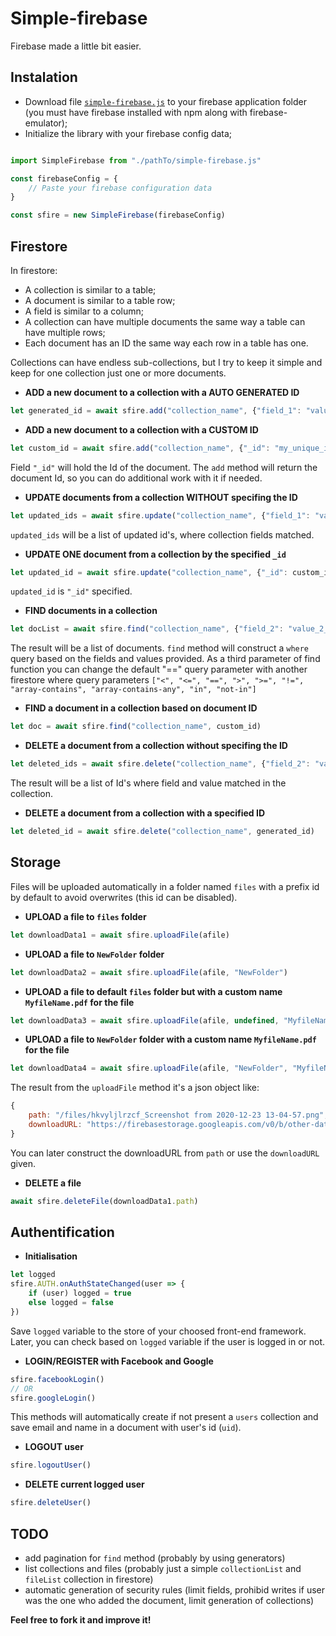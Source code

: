 # Simple-firebase
Firebase made a little bit easier. 


## Instalation

- Download file [`simple-firebase.js`](https://raw.githubusercontent.com/ClimenteA/simple-firebase/main/simple-firebase.js) to your firebase application folder (you must have firebase installed with npm along with firebase-emulator);
- Initialize the library with your firebase config data;

```js

import SimpleFirebase from "./pathTo/simple-firebase.js"

const firebaseConfig = {
    // Paste your firebase configuration data
}

const sfire = new SimpleFirebase(firebaseConfig)

```


## Firestore 

In firestore: 
- A collection is similar to a table;
- A document is similar to a table row;
- A field is similar to a column;
- A collection can have multiple documents the same way a table can have multiple rows;
- Each document has an ID the same way each row in a table has one.

Collections can have endless sub-collections, but I try to keep it simple and keep for one collection just one or more documents.


- **ADD a new document to a collection with a AUTO GENERATED ID**
```js
let generated_id = await sfire.add("collection_name", {"field_1": "value_1", "field_2": "value_2"})
```

- **ADD a new document to a collection with a CUSTOM ID**
```js
let custom_id = await sfire.add("collection_name", {"_id": "my_unique_id", "field_1": "value_1", "field_2": "value_2"})
```
Field `"_id"` will hold the Id of the document.
The `add` method will return the document Id, so you can do additional work with it if needed. 


- **UPDATE documents from a collection WITHOUT specifing the ID**
```js
let updated_ids = await sfire.update("collection_name", {"field_1": "value_1"}, {"field_1": "value_1_updated"})
```
`updated_ids` will be a list of updated id's, where collection fields matched.


- **UPDATE ONE document from a collection by the specified `_id`**
```js
let updated_id = await sfire.update("collection_name", {"_id": custom_id, "field_2": "value_2_updated"})
```
`updated_id` is `"_id"` specified.


- **FIND documents in a collection**     
```js   
let docList = await sfire.find("collection_name", {"field_2": "value_2_updated"})
```
The result will be a list of documents.
`find` method will construct a `where` query based on the fields and values provided.
As a third parameter of find function you can change the default "==" query parameter with another 
firestore where query parameters 
`["<", "<=", "==", ">", ">=", "!=", "array-contains", "array-contains-any", "in", "not-in"]`


- **FIND a document in a collection based on document ID**
```js
let doc = await sfire.find("collection_name", custom_id)
```

- **DELETE a document from a collection without specifing the ID**
```js
let deleted_ids = await sfire.delete("collection_name", {"field_2": "value_2_updated"})
```
The result will be a list of Id's where field and value matched in the collection.

- **DELETE a document from a collection with a specified ID**
```js
let deleted_id = await sfire.delete("collection_name", generated_id)
```


## Storage 

Files will be uploaded automatically in a folder named `files` with a prefix id by default to avoid overwrites (this id can be disabled).


- **UPLOAD a file to `files` folder**
```js
let downloadData1 = await sfire.uploadFile(afile)
```

- **UPLOAD a file to `NewFolder` folder**
```js
let downloadData2 = await sfire.uploadFile(afile, "NewFolder")
```

- **UPLOAD a file to default `files` folder but with a custom name `MyfileName.pdf` for the file**
```js
let downloadData3 = await sfire.uploadFile(afile, undefined, "MyfileName.pdf")
```

- **UPLOAD a file to `NewFolder` folder with a custom name `MyfileName.pdf` for the file**
```js
let downloadData4 = await sfire.uploadFile(afile, "NewFolder", "MyfileName.pdf", false)
```

The result from the `uploadFile` method it's a json object like:
```js
{
    path: "/files/hkvyljlrzcf_Screenshot from 2020-12-23 13-04-57.png", 
    downloadURL: "https://firebasestorage.googleapis.com/v0/b/other-data/token=etc"
}
```

You can later construct the downloadURL from `path` or use the `downloadURL` given.


- **DELETE a file** 
```js
await sfire.deleteFile(downloadData1.path)
```

## Authentification 

- **Initialisation**
```js
let logged
sfire.AUTH.onAuthStateChanged(user => {
    if (user) logged = true
    else logged = false 
})
```

Save `logged` variable to the store of your choosed front-end framework.
Later, you can check based on `logged` variable if the user is logged in or not.


- **LOGIN/REGISTER with Facebook and Google**
```js
sfire.facebookLogin() 
// OR
sfire.googleLogin()
```

This methods will automatically create if not present a `users` collection and save email and name in a document with user's id (`uid`).


- **LOGOUT user**
```js
sfire.logoutUser()
```

- **DELETE current logged user**
```js
sfire.deleteUser()
```


## TODO

- add pagination for `find` method (probably by using generators)
- list collections and files (probably just a simple `collectionList` and `fileList` collection in firestore)
- automatic generation of security rules (limit fields, prohibid writes if user was the one who added the document, limit generation of collections)

**Feel free to fork it and improve it!**


